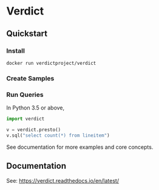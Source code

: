 # Verdict


## Quickstart


### Install

```
docker run verdictproject/verdict
```


### Create Samples


### Run Queries

In Python 3.5 or above,

```python
import verdict

v = verdict.presto()
v.sql("select count(*) from lineitem")
```

See documentation for more examples and core concepts.


## Documentation

See: https://verdict.readthedocs.io/en/latest/